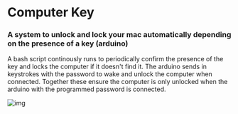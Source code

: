 # Computer Key
### A system to unlock and lock your mac automatically depending on the presence of a key (arduino)
A bash script continously runs to periodically confirm the presence of the key and locks the computer if it doesn't find it. 
The arduino sends in keystrokes with the password to wake and unlock the computer when connected.
Together these ensure the computer is only unlocked when the arduino with the programmed password is connected.

![img](https://github.com/avelaga/computer-key/blob/master/demo.gif)
